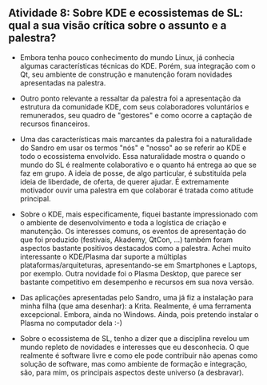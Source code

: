 ## Atividade 8: Sobre KDE e ecossistemas de SL: qual a sua visão crítica sobre o assunto e a palestra?

- Embora tenha pouco conhecimento do mundo Linux, já conhecia algumas características técnicas do KDE. Porém, sua integração com o Qt, seu ambiente de construção e manutenção foram novidades apresentadas na palestra. 
- Outro ponto relevante a ressaltar da palestra foi a apresentação da estrutura da comunidade KDE, com seus colaboradores voluntários e remunerados, seu quadro de "gestores" e como ocorre a captação de recursos financeiros.

- Uma das características mais marcantes da palestra foi a naturalidade do Sandro em usar os termos "nós" e "nosso" ao se referir ao KDE e todo o ecossistema envolvido. Essa naturalidade mostra o quando o mundo do SL é realmente colaborativo e o quanto há entrega ao que se faz em grupo. A ideia de posse, de algo particular, é substituída pela ideia de liberdade, de oferta, de querer ajudar. É extremamente motivador ouvir uma palestra em que colaborar é tratada como atitude principal.

- Sobre o KDE, mais especificamente, fiquei bastante impressionado com o ambiente de desenvolvimento e toda a logística de criação e manutenção. Os interesses comuns, os eventos de apresentação do que foi produzido (festivais, Akademy, QtCon, ...) também foram aspectos bastante positivos destacados como a palestra. Achei muito interessante o KDE/Plasma dar suporte a múltiplas plataformas/arquiteturas, apresentando-se em Smartphones e Laptops, por exemplo. Outra novidade foi o Plasma Desktop, que parece ser bastante competitivo em desempenho e recursos em sua nova versão.

- Das aplicações apresentadas pelo Sandro, uma já fiz a instalação para minha filha (que ama desenhar): a Krita. Realmente, é uma ferramenta excepcional. Embora, ainda no Windows. Ainda, pois pretendo instalar o Plasma no computador dela :-)

- Sobre o ecossistema de SL, tenho a dizer que a disciplina revelou um mundo repleto de novidades e interesses que eu desconhecia. O que realmente é software livre e como ele pode contribuir não apenas como solução de software, mas como ambiente de formação e integração, são, para mim, os principais aspectos deste universo (a desbravar).
